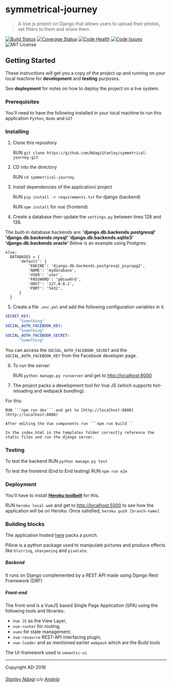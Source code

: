 # symmetrical-journey

> A Vue.js project on Django that allows users to upload their photos, set filters to them and share them

[![Build Status](https://semaphoreci.com/api/v1/stanmd/symmetrical-journey/branches/feature-review/badge.svg)](https://semaphoreci.com/stanmd/symmetrical-journey)
[![Coverage Status](https://coveralls.io/repos/github/NdagiStanley/symmetrical-journey/badge.svg?branch=feature-review)](https://coveralls.io/github/NdagiStanley/symmetrical-journey?branch=feature-review)
[![Code Health](https://landscape.io/github/NdagiStanley/symmetrical-journey/feature-review/landscape.svg?style=plastic)](https://landscape.io/github/NdagiStanley/symmetrical-journey/ft-setup-repo)
[![Code Issues](https://www.quantifiedcode.com/api/v1/project/c656a2aa342b414596e2dac48419c64b/badge.svg)](https://www.quantifiedcode.com/app/project/c656a2aa342b414596e2dac48419c64b)
![MIT License](https://img.shields.io/github/license/mashape/apistatus.svg)

## Getting Started

These instructions will get you a copy of the project up and running on your local machine for **development** and **testing** purposes.

See **deployment** for notes on how to deploy the project on a live system.

### Prerequisites

You'll need to have the following installed in your local machine to run this application
```Python```, ```Node``` and ```GIT```

### Installing

1. Clone this repository

    RUN ```git clone https://github.com/NdagiStanley/symmetrical-journey.git```

2. CD into the directory

    RUN ```cd symmetrical-journey```

3. Install dependencies of the application/ project

    RUN ```pip install -r requirements.txt``` for django (backend)

    RUN ```npm install``` for vue (frontend)

4. Create a database then update the `settings.py` between lines 128 and 138.

  The built-in database backends are: **'django.db.backends.postgresql' 'django.db.backends.mysql' 'django.db.backends.sqlite3' 'django.db.backends.oracle'** Below is an example using Postgres:

  ```
  else:
    DATABASES = {
        'default': {
            'ENGINE': 'django.db.backends.postgresql_psycopg2',
            'NAME': 'mydatabase',
            'USER': 'user',
            'PASSWORD': 'p@ssw0rd',
            'HOST': '127.0.0.1',
            'PORT': '5432',
        }
    }
  ```
5. Create a file ```.env.yml``` and add the following configuration variables in it.

  ```yml
  SECRET_KEY:
        "Something"
  SOCIAL_AUTH_FACEBOOK_KEY:
        "Something"
  SOCIAL_AUTH_FACEBOOK_SECRET:
        "Something"
  ```
  You can access the `SOCIAL_AUTH_FACEBOOK_SECRET` and the `SOCIAL_AUTH_FACEBOOK_KEY` from the Facebook developer page.

6. To run the server:

    RUN ```python manage.py runserver``` and get to [http://localhost:8000](http://localhost:8000)

7. The project packs a development tool for Vue JS (which supports hot-reloading and webpack bundling).

  For this:

    RUN ```npm run dev``` and get to [http://localhost:8888](http://localhost:8888)

    After editing the Vue components run ```npm run build```

    In the index.html in the templates folder correctly reference the static files and run the django server.

### Testing

To test the backend RUN ```python manage.py test```

To test the frontend (End to End testing) RUN ```npm run e2e```

### Deployment

You'll have to install [**Heroku toolbelt**](https://toolbelt.heroku.com/) for this.

RUN ```heroku local web``` and get to [http://localhost:5000](http://localhost:5000) to see how the application will be on Heroku. Once satisfied, ``heroku push [branch-name]``

### Building blocks

The application hosted [here](https://sjourney.herokuapp.com/) packs a punch.

Pillow is a python package used to manipulate pictures and produce effects like `blurring`, `sharpening` and `pixelate`.

##### Backend
It runs on Django complemented by a REST API made using Django Rest Framework (DRF)

##### Front-end
The front-end is a VueJS based Single Page Application (SPA) using the following tools and libraries:
- `Vue JS` as the View Layer,
- `vue-router` for routing,
- `vuex` for state management,
- `vue-resource` REST-API interfacing plugin,
- `vue-loader` and as mentioned earlier `webpack` which are the *Build tools*

The UI-framework used is `semantic-ui`

----

Copyright AD-2016
###### [Stanley Ndagi](http://techkenyans.org/jamii/stanmd) c/o [Andela](http://andela.com)
